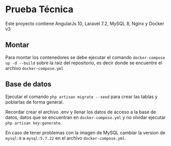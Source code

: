 # Prueba Técnica

Este proyecto contiene AngularJs 10, Laravel 7.2, MySQL 8, Nginx y Docker v3

## Montar

Para montar los contenedores se debe ejecutar el comando `docker-compose up -d --build` sobre la raiz del repositorio, es decir donde se encuentre el archivo `docker-compose.yml`

## Base de datos

Ejecutar el comando `php artisan migrate --seed` para crear las tablas y poblarlas de forma general.

Recordar crear el archivo .env y llenar los datos de acceso a la base de datos, datos que se encuentran en `docker-compose.yml` y no olvidar ejecutar `php artisan key:generate`.

En caso de tener problemas con la imagen de MySQL cambiar la version de `mysql:8`  a `mysql:5.7.22` en el archivo `docker-compose.yml`.




